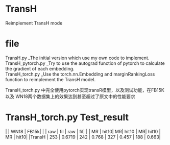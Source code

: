 # TransH
Reimplement TransH mode

# file 
TransH.py _The initial version which use my own code to implement.  
TransH_pytorch.py _Try to use the autograd function of pytorch to calculate the gradient of each embedding.    
TransH_torch.py _Use the torch.nn.Embedding and marginRankingLoss function to reimplement the TransH model.  

TransH_torch.py 中完全使用pytorch实现transR模型，以及测试功能，在FB15K 以及 WN18两个数据集上的效果达到甚至超过了原文中的性能要求

# TransH_torch.py Test_result
|                   | WN18 |                                      FB15k|
 |                | raw |            fil    |                  raw     |                 fil|
|	         |   MR |   hit10|        MR|     hit10  |      MR|      hit10   |      MR   |   hit10|
|TransH  |     253   | 0.6719     |  242 |   0.768   |    327     |  0.457        | 188     |  0.663|

